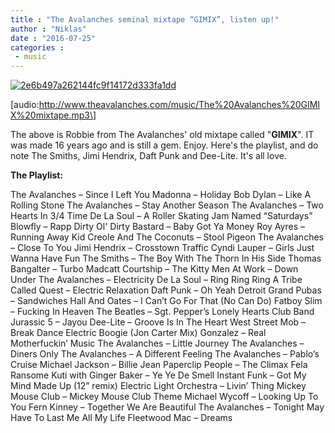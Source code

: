 ```yaml
---
title : "The Avalanches seminal mixtape “GIMIX”, listen up!"
author : "Niklas"
date : "2016-07-25"
categories : 
 - music
---
```


[![2e6b497a262144fc9f14172d333fa1dd](https://niklasblog.com/wp-content/2e6b497a262144fc9f14172d333fa1dd.png)](https://niklasblog.com/wp-content/2e6b497a262144fc9f14172d333fa1dd.png)

\[audio:http://www.theavalanches.com/music/The%20Avalanches%20GIMIX%20mixtape.mp3\]

The above is Robbie from The Avalanches' old mixtape called "**GIMIX**". IT was made 16 years ago and is still a gem. Enjoy. Here's the playlist, and do note The Smiths, Jimi Hendrix, Daft Punk and Dee-Lite. It's all love.

**The Playlist:**

The Avalanches – Since I Left You Madonna – Holiday Bob Dylan – Like A Rolling Stone The Avalanches – Stay Another Season The Avalanches – Two Hearts In 3/4 Time De La Soul – A Roller Skating Jam Named “Saturdays” Blowfly – Rapp Dirty Ol' Dirty Bastard – Baby Got Ya Money Roy Ayres – Running Away Kid Creole And The Coconuts – Stool Pigeon The Avalanches – Close To You Jimi Hendrix – Crosstown Traffic Cyndi Lauper – Girls Just Wanna Have Fun The Smiths – The Boy With The Thorn In His Side Thomas Bangalter – Turbo Madcatt Courtship – The Kitty Men At Work – Down Under The Avalanches – Electricity De La Soul – Ring Ring Ring A Tribe Called Quest – Electric Relaxation Daft Punk – Oh Yeah Detroit Grand Pubas – Sandwiches Hall And Oates – I Can’t Go For That (No Can Do) Fatboy Slim – Fucking In Heaven The Beatles – Sgt. Pepper’s Lonely Hearts Club Band Jurassic 5 – Jayou Dee-Lite – Groove Is In The Heart West Street Mob – Break Dance Electric Boogie (Jon Carter Mix) Gonzalez – Real Motherfuckin’ Music The Avalanches – Little Journey The Avalanches – Diners Only The Avalanches – A Different Feeling The Avalanches – Pablo’s Cruise Michael Jackson – Billie Jean Paperclip People – The Climax Fela Ransome Kuti with Ginger Baker – Ye Ye De Smell Instant Funk – Got My Mind Made Up (12” remix) Electric Light Orchestra – Livin’ Thing Mickey Mouse Club – Mickey Mouse Club Theme Michael Wycoff – Looking Up To You Fern Kinney – Together We Are Beautiful The Avalanches – Tonight May Have To Last Me All My Life Fleetwood Mac – Dreams
